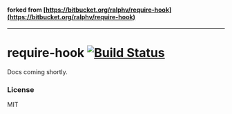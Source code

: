 #### forked from [https://bitbucket.org/ralphv/require-hook](https://bitbucket.org/ralphv/require-hook)
---------------------------------------------------------------------------------------------------

# require-hook [![Build Status](https://travis-ci.org/nickb1080/wassat.svg?branch=master)](https://travis-ci.org/nickb1080/wassat)

Docs coming shortly.

### License
MIT
